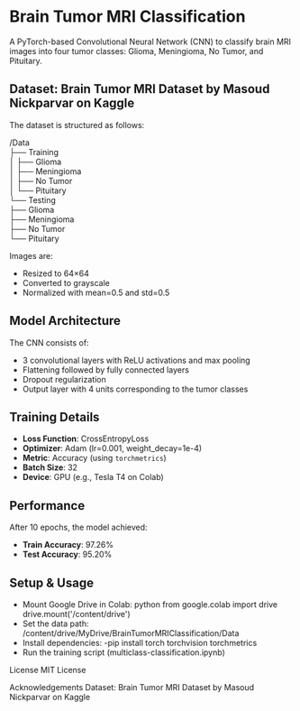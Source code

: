 # Brain Tumor MRI Classification

A PyTorch-based Convolutional Neural Network (CNN) to classify brain MRI images into four tumor classes: Glioma, Meningioma, No Tumor, and Pituitary.

## Dataset: Brain Tumor MRI Dataset by Masoud Nickparvar on Kaggle
The dataset is structured as follows:

/Data <br>
├── Training<br>
│ ├── Glioma<br>
│ ├── Meningioma<br>
│ ├── No Tumor<br>
│ └── Pituitary<br>
└── Testing<br>
├── Glioma<br>
├── Meningioma<br>
├── No Tumor<br>
└── Pituitary<br>

Images are:
- Resized to 64×64
- Converted to grayscale
- Normalized with mean=0.5 and std=0.5

## Model Architecture

The CNN consists of:
- 3 convolutional layers with ReLU activations and max pooling
- Flattening followed by fully connected layers
- Dropout regularization
- Output layer with 4 units corresponding to the tumor classes

## Training Details

- **Loss Function**: CrossEntropyLoss
- **Optimizer**: Adam (lr=0.001, weight_decay=1e-4)
- **Metric**: Accuracy (using `torchmetrics`)
- **Batch Size**: 32
- **Device**: GPU (e.g., Tesla T4 on Colab)

## Performance

After 10 epochs, the model achieved:
- **Train Accuracy**: 97.26%
- **Test Accuracy**: 95.20%

## Setup & Usage

- Mount Google Drive in Colab:
   python
   from google.colab import drive
   drive.mount('/content/drive')
- Set the data path:
/content/drive/MyDrive/BrainTumorMRIClassification/Data
- Install dependencies:
-pip install torch torchvision torchmetrics
- Run the training script (multiclass-classification.ipynb)

License
MIT License

Acknowledgements
Dataset: Brain Tumor MRI Dataset by Masoud Nickparvar on Kaggle


 

